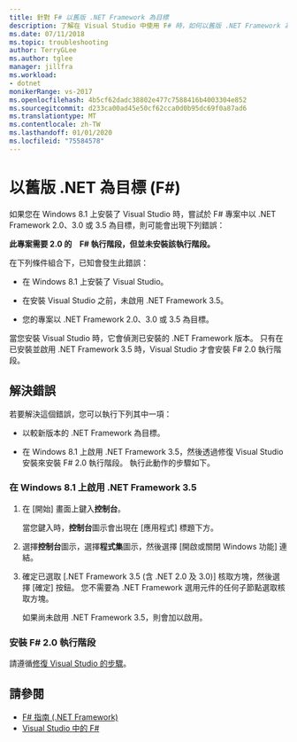 ```yaml
---
title: 針對 F# 以舊版 .NET Framework 為目標
description: 了解在 Visual Studio 中使用 F# 時，如何以舊版 .NET Framework 為目標。
ms.date: 07/11/2018
ms.topic: troubleshooting
author: TerryGLee
ms.author: tglee
manager: jillfra
ms.workload:
- dotnet
monikerRange: vs-2017
ms.openlocfilehash: 4b5cf62dadc38802e477c7588416b4003304e852
ms.sourcegitcommit: d233ca00ad45e50cf62cca0d0b95dc69f0a87ad6
ms.translationtype: MT
ms.contentlocale: zh-TW
ms.lasthandoff: 01/01/2020
ms.locfileid: "75584578"
---
```

# <a name="target-older-versions-of-net-f"></a>以舊版 .NET 為目標 (F#)

如果您在 Windows 8.1 上安裝了 Visual Studio 時，嘗試於 F# 專案中以 .NET Framework 2.0、3.0 或 3.5 為目標，則可能會出現下列錯誤：

**此專案需要 2.0 的　F# 執行階段，但並未安裝該執行階段。**

在下列條件組合下，已知會發生此錯誤：

- 在 Windows 8.1 上安裝了 Visual Studio。

- 在安裝 Visual Studio 之前，未啟用 .NET Framework 3.5。

- 您的專案以 .NET Framework 2.0、3.0 或 3.5 為目標。

當您安裝 Visual Studio 時，它會偵測已安裝的 .NET Framework 版本。 只有在已安裝並啟用 .NET Framework 3.5 時，Visual Studio 才會安裝 F# 2.0 執行階段。

## <a name="resolve-the-error"></a>解決錯誤

若要解決這個錯誤，您可以執行下列其中一項：

- 以較新版本的 .NET Framework 為目標。

- 在 Windows 8.1 上啟用 .NET Framework 3.5，然後透過修復 Visual Studio 安裝來安裝 F# 2.0 執行階段。 執行此動作的步驟如下。

### <a name="to-enable-the-net-framework-35-on-windows-81"></a>在 Windows 8.1 上啟用 .NET Framework 3.5

1. 在 [開始] 畫面上鍵入**控制台**。

   當您鍵入時，**控制台**圖示會出現在 [應用程式] 標題下方。

2. 選擇**控制台**圖示，選擇**程式集**圖示，然後選擇 [開啟或關閉 Windows 功能] 連結。

3. 確定已選取 [.NET Framework 3.5 (含 .NET 2.0 及 3.0)] 核取方塊，然後選擇 [確定] 按鈕。 您不需要為 .NET Framework 選用元件的任何子節點選取核取方塊。

   如果尚未啟用 .NET Framework 3.5，則會加以啟用。

### <a name="to-install-the-f-20-runtime"></a>安裝 F# 2.0 執行階段

請遵循[修復 Visual Studio 的步驟](../install/repair-visual-studio.md)。

## <a name="see-also"></a>請參閱

- [F# 指南 (.NET Framework)](/dotnet/fsharp/)
- [Visual Studio 中的 F#](fsharp-visual-studio.md)

